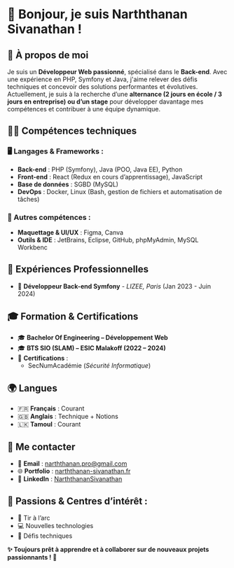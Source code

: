 # 👋 Bonjour, je suis Narththanan Sivanathan !

## 🚀 À propos de moi

Je suis un **Développeur Web passionné**, spécialisé dans le **Back-end**. Avec une expérience en PHP, Symfony et Java, j'aime relever des défis techniques et concevoir des solutions performantes et évolutives. Actuellement, je suis à la recherche d’une **alternance (2 jours en école / 3 jours en entreprise) ou d’un stage** pour développer davantage mes compétences et contribuer à une équipe dynamique.

## 🧑‍💻 Compétences techniques

### 🖥️ Langages & Frameworks :
- **Back-end** : PHP (Symfony), Java (POO, Java EE), Python 
- **Front-end** : React (Redux en cours d’apprentissage), JavaScript
- **Base de données** : SGBD (MySQL)
- **DevOps** : Docker, Linux (Bash, gestion de fichiers et automatisation de tâches)

### 📌 Autres compétences :
- **Maquettage & UI/UX** : Figma, Canva
- **Outils & IDE** : JetBrains, Eclipse, GitHub, phpMyAdmin, MySQL Workbenc

## 💼 Expériences Professionnelles
- 🔹 **Développeur Back-end Symfony** - *LIZEE, Paris* (Jan 2023 - Juin 2024)

## 🎓 Formation & Certifications

- 🎓 **Bachelor Of Engineering – Développement Web**
- 🎓 **BTS SIO (SLAM) – ESIC Malakoff (2022 – 2024)**
- 🏅 **Certifications** :
  - SecNumAcadémie (*Sécurité Informatique*)

## 🌍 Langues

- 🇫🇷 **Français** : Courant
- 🇬🇧 **Anglais** : Technique + Notions
- 🇱🇰 **Tamoul** : Courant

## 🔗 Me contacter  
- 📩 **Email** : [narththanan.pro@gmail.com](mailto:narththanan.pro@gmail.com)
- 🌐 **Portfolio** : [narththanan-sivanathan.fr](https://narththanan-sivanathan.fr/)
- 💼 **LinkedIn** : [NarththananSivanathan](https://linkedin.com/in/NarththananSivanathan)

## 🎯 Passions & Centres d’intérêt :  
- 🏹 Tir à l’arc
- 💻 Nouvelles technologies
- 🎯 Défis techniques  

**✨ Toujours prêt à apprendre et à collaborer sur de nouveaux projets passionnants ! 🚀**
